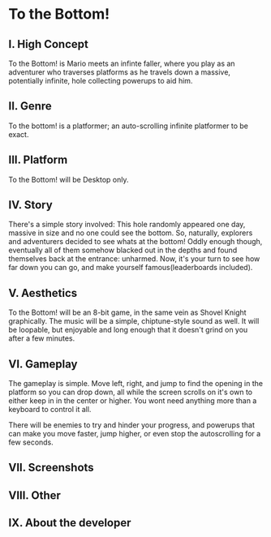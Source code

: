 # To the Bottom!

## I. High Concept
To the Bottom! is Mario meets an infinte faller, where you play as an adventurer who traverses platforms as he 
travels down a massive, potentially infinite, hole collecting powerups to aid him.

## II. Genre
To the bottom! is a platformer; an auto-scrolling infinite platformer to be exact.

## III. Platform
To the Bottom! will be Desktop only.

## IV. Story
There's a simple story involved: This hole randomly appeared one day, massive in size and no one could see the bottom. 
So, naturally, explorers and adventurers decided to see whats at the bottom! Oddly enough though, eventually all of them 
somehow blacked out in the depths and found themselves back at the entrance: unharmed. Now, it's your turn to see how far 
down you can go, and make yourself famous(leaderboards included).

## V. Aesthetics
To the Bottom! will be an 8-bit game, in the same vein as Shovel Knight graphically. The music will be a simple, chiptune-style 
sound as well. It will be loopable, but enjoyable and long enough that it doesn't grind on you after a few minutes.

## VI. Gameplay
The gameplay is simple. Move left, right, and jump to find the opening in the platform so you can drop down, all while the screen
scrolls on it's own to either keep in in the center or higher. You wont need anything more than a keyboard to control it all.

There will be enemies to try and hinder your progress, and powerups 
that can make you move faster, jump higher, or even stop the autoscrolling for a few seconds. 

## VII. Screenshots


## VIII. Other


## IX. About the developer

